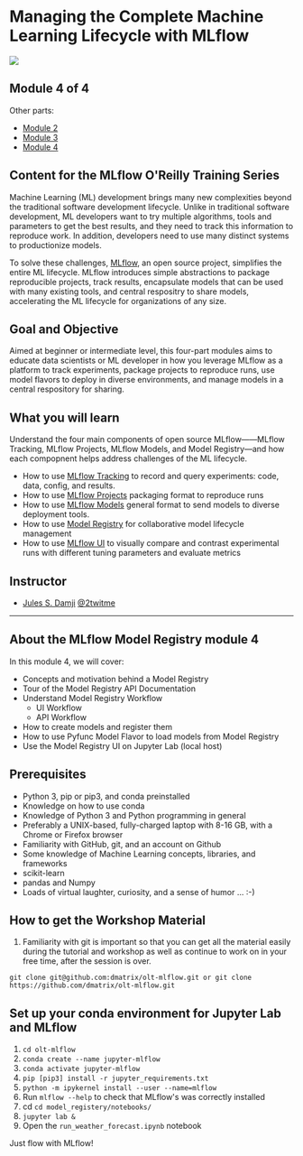 Managing the Complete Machine Learning Lifecycle with MLflow
=============================================================
![](./images/mlflow-workshop.png)

Module 4 of 4
-------------
Other parts:
- [Module 2](../projects/README.md)
- [Module 3](../models/README.md)
- [Module 4](../model_registery/README.md)

Content for the MLflow O'Reilly Training Series
-----------------------------------------------
Machine Learning (ML) development brings many new complexities beyond the traditional software development lifecycle. Unlike in traditional software development, ML developers want to try multiple algorithms, tools and parameters to get the best results, and they need to track this information to reproduce work. In addition, developers need to use many distinct systems to productionize models.

To solve these challenges, [MLflow](https://mlflow.org), an open source project, simplifies the entire ML lifecycle. MLflow introduces simple abstractions to package reproducible projects, track results, 
encapsulate models that can be used with many existing tools, and central respositry to share models,
accelerating the ML lifecycle for organizations of any size.

Goal and Objective
------------------
Aimed at beginner or intermediate level, this four-part modules aims to educate data scientists or ML developer in how you 
leverage MLflow as a platform to track experiments, package projects to reproduce runs, use model flavors to deploy in diverse environments, and manage models in a central respository for sharing.

What you will learn
-------------------
Understand the four main components of open source MLflow——MLflow Tracking, MLflow Projects, MLflow Models, and Model Registry—and how each compopnent helps address challenges of the ML lifecycle.
 * How to use [MLflow Tracking](https://mlflow.org/docs/latest/tracking.html) to record and query experiments: code, data, config, and results.
 * How to use [MLflow Projects](https://mlflow.org/docs/latest/projects.html) packaging format to reproduce runs
 * How to use [MLflow Models](https://mlflow.org/docs/latest/models.html) general format to send models to diverse deployment tools.
 * How to use [Model Registry](https://mlflow.org/docs/latest/model-registry.html) for collaborative model lifecycle management
 * How to use [MLflow UI](https://mlflow.org/docs/latest/tracking.html#tracking-ui) to visually compare and contrast experimental runs with different tuning parameters and evaluate metrics


Instructor
-----------

- [Jules S. Damji](https://www.linkedin.com/in/dmatrix/) [@2twitme](https://twitter.com/2twitme) 
---


About the MLflow Model Registry module 4
----------------------------------------
In this module 4, we will cover:

 * Concepts and motivation behind a Model Registry
 * Tour of the Model Registry API Documentation
 * Understand Model Registry Workflow
    * UI Workflow
    * API Workflow
 * How to create models and register them
 * How to use Pyfunc Model Flavor to load models from Model Registry
 * Use the Model Registry UI on Jupyter Lab (local host)

Prerequisites
-------------
* Python 3, pip or pip3, and conda preinstalled
* Knowledge on how to use conda
* Knowledge of Python 3 and Python programming in general
* Preferably a UNIX-based, fully-charged laptop with 8-16 GB, with a Chrome or Firefox browser
* Familiarity with GitHub, git, and an account on Github
* Some knowledge of Machine Learning concepts, libraries, and frameworks
 * scikit-learn
 * pandas and Numpy
* Loads of virtual laughter, curiosity, and a sense of humor ... :-)

How to get the Workshop Material
---------------------------------

1. Familiarity with git is important so that you can get all the material easily during 
the tutorial and workshop as well as continue to work on in your free time, after the 
session is over.

```git clone git@github.com:dmatrix/olt-mlflow.git or git clone https://github.com/dmatrix/olt-mlflow.git```

Set up your conda environment for Jupyter Lab and MLflow
-------------------------------------------------------

1. `cd olt-mlflow`
2. `conda create --name jupyter-mlflow`
3. `conda activate jupyter-mlflow`
4. `pip [pip3] install -r jupyter_requirements.txt`
5. `python -m ipykernel install --user --name=mlflow`
6. Run `mlflow --help` to check that MLflow's was correctly installed
7. cd `cd model_registery/notebooks/` 
8. `jupyter lab &`
9. Open the `run_weather_forecast.ipynb` notebook

Just flow with MLflow!
